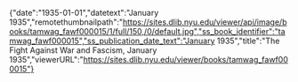 {"date":"1935-01-01","datetext":"January 1935","remotethumbnailpath":"https://sites.dlib.nyu.edu/viewer/api/image/books/tamwag_fawf000015/1/full/150,/0/default.jpg","ss_book_identifier":"tamwag_fawf000015","ss_publication_date_text":"January 1935","title":"The Fight Against War and Fascism, January 1935","viewerURL":"https://sites.dlib.nyu.edu/viewer/books/tamwag_fawf000015"}
